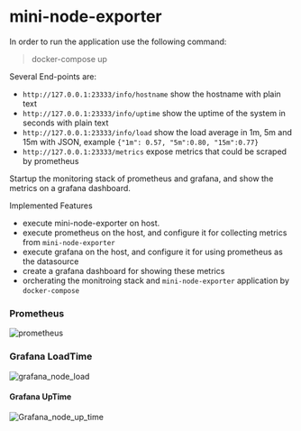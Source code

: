 # mini-node-exporter

In order to run the application use the following command:
> docker-compose up

Several End-points are:
- `http://127.0.0.1:23333/info/hostname` show the hostname with plain text
- `http://127.0.0.1:23333/info/uptime` show the uptime of the system in seconds with plain text
- `http://127.0.0.1:23333/info/load` show the load average in 1m, 5m and 15m with JSON, example `{"1m": 0.57, "5m":0.80, "15m":0.77}`
- `http://127.0.0.1:23333/metrics` expose metrics that could be scraped by prometheus

Startup the monitoring stack of prometheus and grafana, and show the metrics on a grafana dashboard.

Implemented Features

- execute mini-node-exporter on host.
- execute prometheus on the host, and configure it for collecting metrics from `mini-node-exporter`
- execute grafana on the host, and configure it for using prometheus as the datasource
- create a grafana dashboard for showing these metrics
- orcherating the monitroing stack and `mini-node-exporter` application by `docker-compose`

### Prometheus
![prometheus](https://user-images.githubusercontent.com/53316982/131285539-4199bc29-13ea-49dc-b1d4-ca412a6be843.png)


### Grafana LoadTime
![grafana_node_load](https://user-images.githubusercontent.com/53316982/131285567-cb85fdf5-d460-4e76-9ae3-986576ddebb9.png)


#### Grafana UpTime
![Grafana_node_up_time](https://user-images.githubusercontent.com/53316982/131285595-8085a6af-9e3c-4ad7-ae7b-7ac72dc3c8a7.png)




